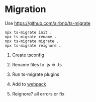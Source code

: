 # Migration

Use https://github.com/airbnb/ts-migrate

```
npx ts-migrate init . 
npx ts-migrate rename .
npx ts-migrate migrate .
npx ts-migrate reignore .
```



1) Create tsconfig

2) Rename files to .js => .ts

3) Run ts-migrate plugins

4) Add to [webpack](https://www.typescriptlang.org/docs/handbook/migrating-from-javascript.html#webpack)

5) Reignore? all errors or fix